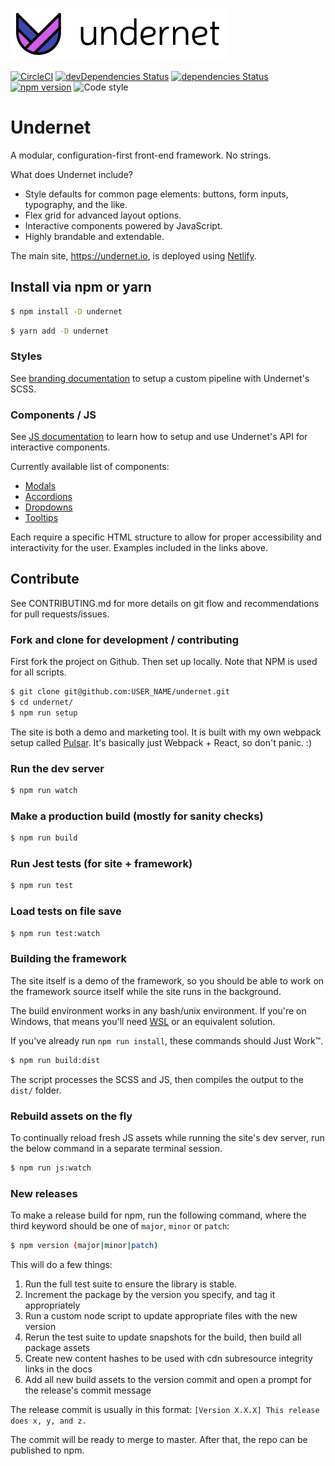 ![Undernet](app/assets/images/github-logo.png?raw=true)

[![CircleCI](https://circleci.com/gh/geotrev/undernet/tree/master.svg?style=svg)](https://circleci.com/gh/geotrev/undernet/tree/master) [![devDependencies Status](https://david-dm.org/geotrev/undernet/dev-status.svg)](https://david-dm.org/geotrev/undernet?type=dev) [![dependencies Status](https://david-dm.org/geotrev/undernet.svg)](https://david-dm.org/geotrev/undernet) [![npm version](https://badge.fury.io/js/undernet.svg)](https://badge.fury.io/js/undernet) ![Code style](https://img.shields.io/badge/code_style-prettier-ff69b4.svg)

# Undernet

A modular, configuration-first front-end framework. No strings.

What does Undernet include?

- Style defaults for common page elements: buttons, form inputs, typography, and the like.
- Flex grid for advanced layout options.
- Interactive components powered by JavaScript.
- Highly brandable and extendable.

The main site, https://undernet.io, is deployed using [Netlify](https://www.netlify.com/).

## Install via npm or yarn

```sh
$ npm install -D undernet
```

```sh
$ yarn add -D undernet
```

### Styles

See [branding documentation](https://www.undernet.io/docs/overview/branding) to setup a custom pipeline with Undernet's SCSS.

### Components / JS

See [JS documentation](https://www.undernet.io/docs/overview/javascript) to learn how to setup and use Undernet's API for interactive components.

Currently available list of components:

- [Modals](https://www.undernet.io/docs/components/modals)
- [Accordions](https://www.undernet.io/docs/components/accordions)
- [Dropdowns](https://www.undernet.io/docs/components/dropdowns)
- [Tooltips](https://www.undernet.io/docs/components/tooltips)

Each require a specific HTML structure to allow for proper accessibility and interactivity for the user. Examples included in the links above.

## Contribute

See CONTRIBUTING.md for more details on git flow and recommendations for pull requests/issues.

### Fork and clone for development / contributing

First fork the project on Github. Then set up locally. Note that NPM is used for all scripts.

```sh
$ git clone git@github.com:USER_NAME/undernet.git
$ cd undernet/
$ npm run setup
```

The site is both a demo and marketing tool. It is built with my own webpack setup called [Pulsar](https://github.com/geotrev/pulsar). It's basically just Webpack + React, so don't panic. :)

### Run the dev server

```sh
$ npm run watch
```

### Make a production build (mostly for sanity checks)

```sh
$ npm run build
```

### Run Jest tests (for site + framework)

```sh
$ npm run test
```

### Load tests on file save

```sh
$ npm run test:watch
```

### Building the framework

The site itself is a demo of the framework, so you should be able to work on the framework source itself while the site runs in the background.

The build environment works in any bash/unix environment. If you're on Windows, that means you'll need [WSL](https://docs.microsoft.com/en-us/windows/wsl/install-win10) or an equivalent solution.

If you've already run `npm run install`, these commands should Just Work™.

```sh
$ npm run build:dist
```

The script processes the SCSS and JS, then compiles the output to the `dist/` folder.

### Rebuild assets on the fly

To continually reload fresh JS assets while running the site's dev server, run the below command in a separate terminal session.

```sh
$ npm run js:watch
```

### New releases

To make a release build for npm, run the following command, where the third keyword should be one of `major`, `minor` or `patch`:

```sh
$ npm version (major|minor|patch)
```

This will do a few things:

1. Run the full test suite to ensure the library is stable.
2. Increment the package by the version you specify, and tag it appropriately
3. Run a custom node script to update appropriate files with the new version
4. Rerun the test suite to update snapshots for the build, then build all package assets
5. Create new content hashes to be used with cdn subresource integrity links in the docs
6. Add all new build assets to the version commit and open a prompt for the release's commit message

The release commit is usually in this format: `[Version X.X.X] This release does x, y, and z.`

The commit will be ready to merge to master. After that, the repo can be published to npm.
